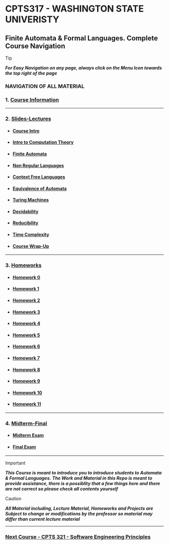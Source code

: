 # CPTS317 - WASHINGTON STATE UNIVERISTY

## Finite Automata & Formal Languages. Complete Course Navigation

> [!TIP]
> ***For Easy Navigation on any page, always click on the Menu Icon towards the top right of the page***

### NAVIGATION OF ALL MATERIAL 

### 1. [Course Information](https://github.com/MarkShinozaki/CPTS317-Automata-FormalLanguages/tree/Course-Information)

---

### 2. [Slides-Lectures](https://github.com/MarkShinozaki/CPTS317-Automata-FormalLanguages/tree/Slides-Lectures)

- #### [Course Intro](https://github.com/MarkShinozaki/CPTS317-Automata-FormalLanguages/tree/Slides-Lectures/(1)%20Course%20Intro)

- #### [Intro to Computation Theory](https://github.com/MarkShinozaki/CPTS317-Automata-FormalLanguages/tree/Slides-Lectures/(2)%20Intro%20to%20Computation%20Theory)

- #### [Finite Automata](https://github.com/MarkShinozaki/CPTS317-Automata-FormalLanguages/tree/Slides-Lectures/(3)%20Finite%20Automata)

- #### [Non Regular Languages](https://github.com/MarkShinozaki/CPTS317-Automata-FormalLanguages/tree/Slides-Lectures/(4)%20Nonregular%20Languages)

- #### [Context Free Languages](https://github.com/MarkShinozaki/CPTS317-Automata-FormalLanguages/tree/Slides-Lectures/(5)%20Context-free%20Languages)

- #### [Equivalence of Automata](https://github.com/MarkShinozaki/CPTS317-Automata-FormalLanguages/tree/Slides-Lectures/(6)%20Equivalence%20of%20Automata)

- #### [Turing Machines](https://github.com/MarkShinozaki/CPTS317-Automata-FormalLanguages/tree/Slides-Lectures/(7)%20Turing%20Machines)

- #### [Decidability](https://github.com/MarkShinozaki/CPTS317-Automata-FormalLanguages/tree/Slides-Lectures/(8)%20Decidability)

- #### [Reducibility](https://github.com/MarkShinozaki/CPTS317-Automata-FormalLanguages/tree/Slides-Lectures/(9)%20Reducibility)

- #### [Time Complexity ](https://github.com/MarkShinozaki/CPTS317-Automata-FormalLanguages/tree/Slides-Lectures/(10)%20Time%20Complexity)

- #### [Course Wrap-Up](https://github.com/MarkShinozaki/CPTS317-Automata-FormalLanguages/tree/Slides-Lectures/(11)%20Course%20Wrap-up)

---


### 3. [Homeworks](https://github.com/MarkShinozaki/CPTS317-Automata-FormalLanguages/tree/Homeworks)

- #### [Homework 0](https://github.com/MarkShinozaki/CPTS317-Automata-FormalLanguages/tree/Homeworks/Homework0)
- #### [Homework 1](https://github.com/MarkShinozaki/CPTS317-Automata-FormalLanguages/tree/Homeworks/Homework1)
- #### [Homework 2](https://github.com/MarkShinozaki/CPTS317-Automata-FormalLanguages/tree/Homeworks/Homework2)
- #### [Homework 3](https://github.com/MarkShinozaki/CPTS317-Automata-FormalLanguages/tree/Homeworks/Homework3)
- #### [Homework 4](https://github.com/MarkShinozaki/CPTS317-Automata-FormalLanguages/tree/Homeworks/Homework4)
- #### [Homework 5](https://github.com/MarkShinozaki/CPTS317-Automata-FormalLanguages/tree/Homeworks/Homework5)
- #### [Homework 6](https://github.com/MarkShinozaki/CPTS317-Automata-FormalLanguages/tree/Homeworks/Homework6)
- #### [Homework 7](https://github.com/MarkShinozaki/CPTS317-Automata-FormalLanguages/tree/Homeworks/Homework7)
- #### [Homework 8](https://github.com/MarkShinozaki/CPTS317-Automata-FormalLanguages/tree/Homeworks/Homework8)
- #### [Homework 9](https://github.com/MarkShinozaki/CPTS317-Automata-FormalLanguages/tree/Homeworks/Homework9)
- #### [Homework 10](https://github.com/MarkShinozaki/CPTS317-Automata-FormalLanguages/tree/Homeworks/Homework10)
- #### [Homework 11](https://github.com/MarkShinozaki/CPTS317-Automata-FormalLanguages/tree/Homeworks/Homework11)




---

### 4. [Midterm-Final](https://github.com/MarkShinozaki/CPTS317-Automata-FormalLanguages/tree/Midterm-Final)

- #### [Midterm Exam](https://github.com/MarkShinozaki/CPTS317-Automata-FormalLanguages/tree/Midterm-Final/Midterm1Solutions)
- #### [Final Exam](https://github.com/MarkShinozaki/CPTS317-Automata-FormalLanguages/tree/Midterm-Final/FinalExamSolution)

--- 



> [!IMPORTANT]
> ***This Course is meant to introduce you to introduce students to Automata & Formal Languages.***
> ***The Work and Material in this Repo is meant to provide assistance, there is a possiblity that a few things here and there are not correct so please check all contents yourself***

> [!CAUTION]
> ***All Material including, Lecture Material, Homeworks and Projects are Subject to change or modifications by the professor so material may differ than current lecture material***

---

### [Next Course - CPTS 321 - Software Engineering Principles ](https://github.com/MarkShinozaki/CPTS321-SoftwareEngineeringPrinciples)
